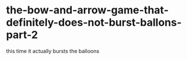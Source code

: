 # the-bow-and-arrow-game-that-definitely-does-not-burst-ballons-part-2
this time it actually bursts the balloons 
